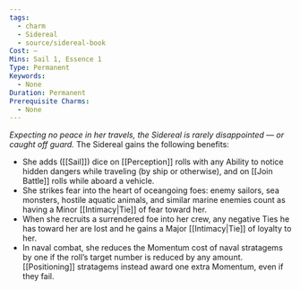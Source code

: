 ```yaml
---
tags:
  - charm
  - Sidereal
  - source/sidereal-book
Cost: —
Mins: Sail 1, Essence 1
Type: Permanent
Keywords:
  - None
Duration: Permanent
Prerequisite Charms:
  - None
---
```

*Expecting no peace in her travels, the Sidereal is rarely disappointed — or caught off guard.*
The Sidereal gains the following benefits: 
- She adds ([[Sail]]) dice on [[Perception]] rolls with any Ability to notice hidden dangers while traveling (by ship or otherwise), and on [[Join Battle]] rolls while aboard a vehicle. 
- She strikes fear into the heart of oceangoing foes: enemy sailors, sea monsters, hostile aquatic animals, and similar marine enemies count as having a Minor [[Intimacy|Tie]] of fear toward her. 
- When she recruits a surrendered foe into her crew, any negative Ties he has toward her are lost and he gains a Major [[Intimacy|Tie]] of loyalty to her. 
- In naval combat, she reduces the Momentum cost of naval stratagems by one if the roll’s target number is reduced by any amount. [[Positioning]] stratagems instead award one extra Momentum, even if they fail.